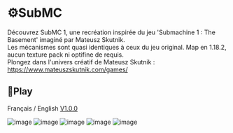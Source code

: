 # ⚙SubMC
Découvrez SubMC 1, une recréation inspirée du jeu 'Submachine 1 : The Basement' imaginé par Mateusz Skutnik.  
Les mécanismes sont quasi identiques à ceux du jeu original. Map en 1.18.2, aucun texture pack ni optifine de requis.  
Plongez dans l'univers créatif de Mateusz Skutnik : https://www.mateuszskutnik.com/games/

## 💾Play
Français / English [V1.0.0](https://github.com/HyenaWave/SubMC/releases/tag/V1.0.0)




![image](https://github.com/HyenaWave/SubMC/assets/71622536/11bad1bf-7adc-48a1-be04-f20b176c4d0d)
![image](https://github.com/HyenaWave/SubMC/assets/71622536/5cc64c66-3a46-4ebc-a305-01c43adf696d)
![image](https://github.com/HyenaWave/SubMC/assets/71622536/078fb6fd-2416-4f7b-aba7-2ac6917117ec)
![image](https://github.com/HyenaWave/SubMC/assets/71622536/86c098e6-fad5-4e00-9c62-16920b23705d)
![image](https://github.com/HyenaWave/SubMC/assets/71622536/51ccd17b-e439-4f59-936f-95b6e5870b21)
